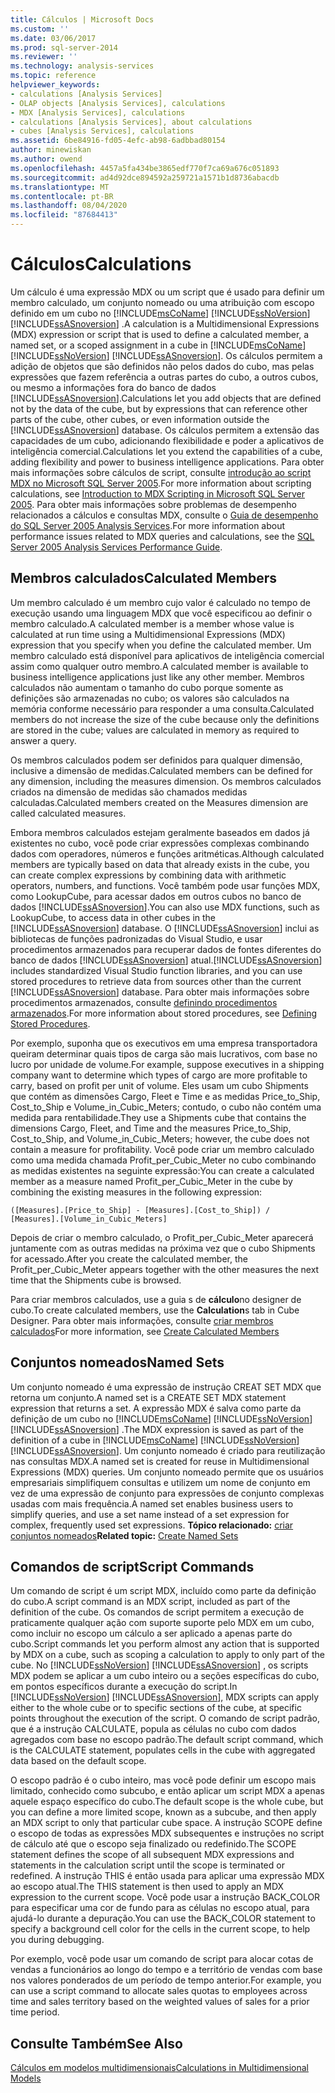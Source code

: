 ```yaml
---
title: Cálculos | Microsoft Docs
ms.custom: ''
ms.date: 03/06/2017
ms.prod: sql-server-2014
ms.reviewer: ''
ms.technology: analysis-services
ms.topic: reference
helpviewer_keywords:
- calculations [Analysis Services]
- OLAP objects [Analysis Services], calculations
- MDX [Analysis Services], calculations
- calculations [Analysis Services], about calculations
- cubes [Analysis Services], calculations
ms.assetid: 6be84916-fd05-4efc-ab98-6adbbad80154
author: minewiskan
ms.author: owend
ms.openlocfilehash: 4457a5fa434be3865edf770f7ca69a676c051893
ms.sourcegitcommit: ad4d92dce894592a259721a1571b1d8736abacdb
ms.translationtype: MT
ms.contentlocale: pt-BR
ms.lasthandoff: 08/04/2020
ms.locfileid: "87684413"
---
```

# <a name="calculations"></a><span data-ttu-id="2afda-102">Cálculos</span><span class="sxs-lookup"><span data-stu-id="2afda-102">Calculations</span></span>
  <span data-ttu-id="2afda-103">Um cálculo é uma expressão MDX ou um script que é usado para definir um membro calculado, um conjunto nomeado ou uma atribuição com escopo definido em um cubo no [!INCLUDE[msCoName](../../includes/msconame-md.md)] [!INCLUDE[ssNoVersion](../../includes/ssnoversion-md.md)] [!INCLUDE[ssASnoversion](../../includes/ssasnoversion-md.md)] .</span><span class="sxs-lookup"><span data-stu-id="2afda-103">A calculation is a Multidimensional Expressions (MDX) expression or script that is used to define a calculated member, a named set, or a scoped assignment in a cube in [!INCLUDE[msCoName](../../includes/msconame-md.md)] [!INCLUDE[ssNoVersion](../../includes/ssnoversion-md.md)] [!INCLUDE[ssASnoversion](../../includes/ssasnoversion-md.md)].</span></span> <span data-ttu-id="2afda-104">Os cálculos permitem a adição de objetos que são definidos não pelos dados do cubo, mas pelas expressões que fazem referência a outras partes do cubo, a outros cubos, ou mesmo a informações fora do banco de dados [!INCLUDE[ssASnoversion](../../includes/ssasnoversion-md.md)].</span><span class="sxs-lookup"><span data-stu-id="2afda-104">Calculations let you add objects that are defined not by the data of the cube, but by expressions that can reference other parts of the cube, other cubes, or even information outside the [!INCLUDE[ssASnoversion](../../includes/ssasnoversion-md.md)] database.</span></span> <span data-ttu-id="2afda-105">Os cálculos permitem a extensão das capacidades de um cubo, adicionando flexibilidade e poder a aplicativos de inteligência comercial.</span><span class="sxs-lookup"><span data-stu-id="2afda-105">Calculations let you extend the capabilities of a cube, adding flexibility and power to business intelligence applications.</span></span> <span data-ttu-id="2afda-106">Para obter mais informações sobre cálculos de script, consulte [introdução ao script MDX no Microsoft SQL Server 2005](https://go.microsoft.com/fwlink/?LinkId=81892).</span><span class="sxs-lookup"><span data-stu-id="2afda-106">For more information about scripting calculations, see [Introduction to MDX Scripting in Microsoft SQL Server 2005](https://go.microsoft.com/fwlink/?LinkId=81892).</span></span> <span data-ttu-id="2afda-107">Para obter mais informações sobre problemas de desempenho relacionados a cálculos e consultas MDX, consulte o [Guia de desempenho do SQL Server 2005 Analysis Services](https://docsbay.net/Microsoft-SQL-Server-2005-Analysis-Services-Performance-Guide).</span><span class="sxs-lookup"><span data-stu-id="2afda-107">For more information about performance issues related to MDX queries and calculations, see the [SQL Server 2005 Analysis Services Performance Guide](https://docsbay.net/Microsoft-SQL-Server-2005-Analysis-Services-Performance-Guide).</span></span>  
  
## <a name="calculated-members"></a><span data-ttu-id="2afda-108">Membros calculados</span><span class="sxs-lookup"><span data-stu-id="2afda-108">Calculated Members</span></span>  
 <span data-ttu-id="2afda-109">Um membro calculado é um membro cujo valor é calculado no tempo de execução usando uma linguagem MDX que você especificou ao definir o membro calculado.</span><span class="sxs-lookup"><span data-stu-id="2afda-109">A calculated member is a member whose value is calculated at run time using a Multidimensional Expressions (MDX) expression that you specify when you define the calculated member.</span></span> <span data-ttu-id="2afda-110">Um membro calculado está disponível para aplicativos de inteligência comercial assim como qualquer outro membro.</span><span class="sxs-lookup"><span data-stu-id="2afda-110">A calculated member is available to business intelligence applications just like any other member.</span></span> <span data-ttu-id="2afda-111">Membros calculados não aumentam o tamanho do cubo porque somente as definições são armazenadas no cubo; os valores são calculados na memória conforme necessário para responder a uma consulta.</span><span class="sxs-lookup"><span data-stu-id="2afda-111">Calculated members do not increase the size of the cube because only the definitions are stored in the cube; values are calculated in memory as required to answer a query.</span></span>  
  
 <span data-ttu-id="2afda-112">Os membros calculados podem ser definidos para qualquer dimensão, inclusive a dimensão de medidas.</span><span class="sxs-lookup"><span data-stu-id="2afda-112">Calculated members can be defined for any dimension, including the measures dimension.</span></span> <span data-ttu-id="2afda-113">Os membros calculados criados na dimensão de medidas são chamados medidas calculadas.</span><span class="sxs-lookup"><span data-stu-id="2afda-113">Calculated members created on the Measures dimension are called calculated measures.</span></span>  
  
 <span data-ttu-id="2afda-114">Embora membros calculados estejam geralmente baseados em dados já existentes no cubo, você pode criar expressões complexas combinando dados com operadores, números e funções aritméticas.</span><span class="sxs-lookup"><span data-stu-id="2afda-114">Although calculated members are typically based on data that already exists in the cube, you can create complex expressions by combining data with arithmetic operators, numbers, and functions.</span></span> <span data-ttu-id="2afda-115">Você também pode usar funções MDX, como LookupCube, para acessar dados em outros cubos no banco de dados [!INCLUDE[ssASnoversion](../../includes/ssasnoversion-md.md)].</span><span class="sxs-lookup"><span data-stu-id="2afda-115">You can also use MDX functions, such as LookupCube, to access data in other cubes in the [!INCLUDE[ssASnoversion](../../includes/ssasnoversion-md.md)] database.</span></span> <span data-ttu-id="2afda-116">O [!INCLUDE[ssASnoversion](../../includes/ssasnoversion-md.md)] inclui as bibliotecas de funções padronizadas do Visual Studio, e usar procedimentos armazenados para recuperar dados de fontes diferentes do banco de dados [!INCLUDE[ssASnoversion](../../includes/ssasnoversion-md.md)] atual.</span><span class="sxs-lookup"><span data-stu-id="2afda-116">[!INCLUDE[ssASnoversion](../../includes/ssasnoversion-md.md)] includes standardized Visual Studio function libraries, and you can use stored procedures to retrieve data from sources other than the current [!INCLUDE[ssASnoversion](../../includes/ssasnoversion-md.md)] database.</span></span> <span data-ttu-id="2afda-117">Para obter mais informações sobre procedimentos armazenados, consulte [definindo procedimentos armazenados](../multidimensional-models-extending-olap-stored-procedures/defining-stored-procedures.md).</span><span class="sxs-lookup"><span data-stu-id="2afda-117">For more information about stored procedures, see [Defining Stored Procedures](../multidimensional-models-extending-olap-stored-procedures/defining-stored-procedures.md).</span></span>  
  
 <span data-ttu-id="2afda-118">Por exemplo, suponha que os executivos em uma empresa transportadora queiram determinar quais tipos de carga são mais lucrativos, com base no lucro por unidade de volume.</span><span class="sxs-lookup"><span data-stu-id="2afda-118">For example, suppose executives in a shipping company want to determine which types of cargo are more profitable to carry, based on profit per unit of volume.</span></span> <span data-ttu-id="2afda-119">Eles usam um cubo Shipments que contém as dimensões Cargo, Fleet e Time e as medidas Price_to_Ship, Cost_to_Ship e Volume_in_Cubic_Meters; contudo, o cubo não contém uma medida para rentabilidade.</span><span class="sxs-lookup"><span data-stu-id="2afda-119">They use a Shipments cube that contains the dimensions Cargo, Fleet, and Time and the measures Price_to_Ship, Cost_to_Ship, and Volume_in_Cubic_Meters; however, the cube does not contain a measure for profitability.</span></span> <span data-ttu-id="2afda-120">Você pode criar um membro calculado como uma medida chamada Profit_per_Cubic_Meter no cubo combinando as medidas existentes na seguinte expressão:</span><span class="sxs-lookup"><span data-stu-id="2afda-120">You can create a calculated member as a measure named Profit_per_Cubic_Meter in the cube by combining the existing measures in the following expression:</span></span>  
  
```  
([Measures].[Price_to_Ship] - [Measures].[Cost_to_Ship]) /  
[Measures].[Volume_in_Cubic_Meters]  
```  
  
 <span data-ttu-id="2afda-121">Depois de criar o membro calculado, o Profit_per_Cubic_Meter aparecerá juntamente com as outras medidas na próxima vez que o cubo Shipments for acessado.</span><span class="sxs-lookup"><span data-stu-id="2afda-121">After you create the calculated member, the Profit_per_Cubic_Meter appears together with the other measures the next time that the Shipments cube is browsed.</span></span>  
  
 <span data-ttu-id="2afda-122">Para criar membros calculados, use a guia s de **cálculo**no designer de cubo.</span><span class="sxs-lookup"><span data-stu-id="2afda-122">To create calculated members, use the **Calculation**s tab in Cube Designer.</span></span> <span data-ttu-id="2afda-123">Para obter mais informações, consulte [criar membros calculados](../multidimensional-models/create-calculated-members.md)</span><span class="sxs-lookup"><span data-stu-id="2afda-123">For more information, see [Create Calculated Members](../multidimensional-models/create-calculated-members.md)</span></span>  
  
## <a name="named-sets"></a><span data-ttu-id="2afda-124">Conjuntos nomeados</span><span class="sxs-lookup"><span data-stu-id="2afda-124">Named Sets</span></span>  
 <span data-ttu-id="2afda-125">Um conjunto nomeado é uma expressão de instrução CREAT SET MDX que retorna um conjunto.</span><span class="sxs-lookup"><span data-stu-id="2afda-125">A named set is a CREATE SET MDX statement expression that returns a set.</span></span> <span data-ttu-id="2afda-126">A expressão MDX é salva como parte da definição de um cubo no [!INCLUDE[msCoName](../../includes/msconame-md.md)] [!INCLUDE[ssNoVersion](../../includes/ssnoversion-md.md)] [!INCLUDE[ssASnoversion](../../includes/ssasnoversion-md.md)] .</span><span class="sxs-lookup"><span data-stu-id="2afda-126">The MDX expression is saved as part of the definition of a cube in [!INCLUDE[msCoName](../../includes/msconame-md.md)] [!INCLUDE[ssNoVersion](../../includes/ssnoversion-md.md)] [!INCLUDE[ssASnoversion](../../includes/ssasnoversion-md.md)].</span></span> <span data-ttu-id="2afda-127">Um conjunto nomeado é criado para reutilização nas consultas MDX.</span><span class="sxs-lookup"><span data-stu-id="2afda-127">A named set is created for reuse in Multidimensional Expressions (MDX) queries.</span></span> <span data-ttu-id="2afda-128">Um conjunto nomeado permite que os usuários empresariais simplifiquem consultas e utilizem um nome de conjunto em vez de uma expressão de conjunto para expressões de conjunto complexas usadas com mais frequência.</span><span class="sxs-lookup"><span data-stu-id="2afda-128">A named set enables business users to simplify queries, and use a set name instead of a set expression for complex, frequently used set expressions.</span></span> <span data-ttu-id="2afda-129">**Tópico relacionado:** [criar conjuntos nomeados](../multidimensional-models/create-named-sets.md)</span><span class="sxs-lookup"><span data-stu-id="2afda-129">**Related topic:** [Create Named Sets](../multidimensional-models/create-named-sets.md)</span></span>  
  
## <a name="script-commands"></a><span data-ttu-id="2afda-130">Comandos de script</span><span class="sxs-lookup"><span data-stu-id="2afda-130">Script Commands</span></span>  
 <span data-ttu-id="2afda-131">Um comando de script é um script MDX, incluído como parte da definição do cubo.</span><span class="sxs-lookup"><span data-stu-id="2afda-131">A script command is an MDX script, included as part of the definition of the cube.</span></span> <span data-ttu-id="2afda-132">Os comandos de script permitem a execução de praticamente qualquer ação com suporte suporte pelo MDX em um cubo, como incluir no escopo um cálculo a ser aplicado a apenas parte do cubo.</span><span class="sxs-lookup"><span data-stu-id="2afda-132">Script commands let you perform almost any action that is supported by MDX on a cube, such as scoping a calculation to apply to only part of the cube.</span></span> <span data-ttu-id="2afda-133">No [!INCLUDE[ssNoVersion](../../includes/ssnoversion-md.md)] [!INCLUDE[ssASnoversion](../../includes/ssasnoversion-md.md)] , os scripts MDX podem se aplicar a um cubo inteiro ou a seções específicas do cubo, em pontos específicos durante a execução do script.</span><span class="sxs-lookup"><span data-stu-id="2afda-133">In [!INCLUDE[ssNoVersion](../../includes/ssnoversion-md.md)] [!INCLUDE[ssASnoversion](../../includes/ssasnoversion-md.md)], MDX scripts can apply either to the whole cube or to specific sections of the cube, at specific points throughout the execution of the script.</span></span> <span data-ttu-id="2afda-134">O comando de script padrão, que é a instrução CALCULATE, popula as células no cubo com dados agregados com base no escopo padrão.</span><span class="sxs-lookup"><span data-stu-id="2afda-134">The default script command, which is the CALCULATE statement, populates cells in the cube with aggregated data based on the default scope.</span></span>  
  
 <span data-ttu-id="2afda-135">O escopo padrão é o cubo inteiro, mas você pode definir um escopo mais limitado, conhecido como subcubo, e então aplicar um script MDX a apenas aquele espaço específico do cubo.</span><span class="sxs-lookup"><span data-stu-id="2afda-135">The default scope is the whole cube, but you can define a more limited scope, known as a subcube, and then apply an MDX script to only that particular cube space.</span></span> <span data-ttu-id="2afda-136">A instrução SCOPE define o escopo de todas as expressões MDX subsequentes e instruções no script de cálculo até que o escopo seja finalizado ou redefinido.</span><span class="sxs-lookup"><span data-stu-id="2afda-136">The SCOPE statement defines the scope of all subsequent MDX expressions and statements in the calculation script until the scope is terminated or redefined.</span></span> <span data-ttu-id="2afda-137">A instrução THIS é então usada para aplicar uma expressão MDX ao escopo atual.</span><span class="sxs-lookup"><span data-stu-id="2afda-137">The THIS statement is then used to apply an MDX expression to the current scope.</span></span> <span data-ttu-id="2afda-138">Você pode usar a instrução BACK_COLOR para especificar uma cor de fundo para as células no escopo atual, para ajudá-lo durante a depuração.</span><span class="sxs-lookup"><span data-stu-id="2afda-138">You can use the BACK_COLOR statement to specify a background cell color for the cells in the current scope, to help you during debugging.</span></span>  
  
 <span data-ttu-id="2afda-139">Por exemplo, você pode usar um comando de script para alocar cotas de vendas a funcionários ao longo do tempo e a território de vendas com base nos valores ponderados de um período de tempo anterior.</span><span class="sxs-lookup"><span data-stu-id="2afda-139">For example, you can use a script command to allocate sales quotas to employees across time and sales territory based on the weighted values of sales for a prior time period.</span></span>  
  
## <a name="see-also"></a><span data-ttu-id="2afda-140">Consulte Também</span><span class="sxs-lookup"><span data-stu-id="2afda-140">See Also</span></span>  
 [<span data-ttu-id="2afda-141">Cálculos em modelos multidimensionais</span><span class="sxs-lookup"><span data-stu-id="2afda-141">Calculations in Multidimensional Models</span></span>](../multidimensional-models/calculations-in-multidimensional-models.md)  
  
  
